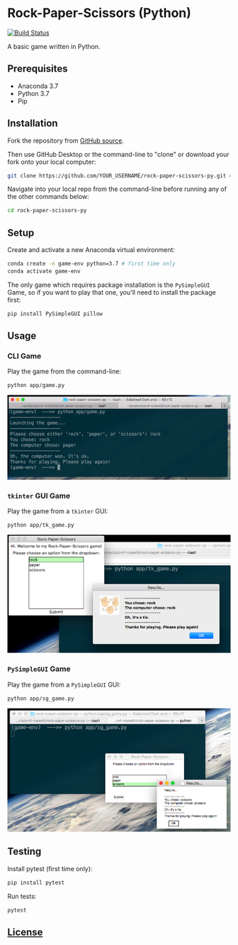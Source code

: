 # Rock-Paper-Scissors (Python)

[![Build Status](https://travis-ci.com/prof-rossetti/rock-paper-scissors-py.svg?branch=master)](https://travis-ci.com/prof-rossetti/rock-paper-scissors-py)

A basic game written in Python.

## Prerequisites

  + Anaconda 3.7
  + Python 3.7
  + Pip

## Installation

Fork the repository from [GitHub source](https://github.com/prof-rossetti/rock-paper-scissors-py).

Then use GitHub Desktop or the command-line to "clone" or download your fork onto your local computer:

```sh
git clone https://github.com/YOUR_USERNAME/rock-paper-scissors-py.git # this is the HTTP address, but you could alternatively use the SSH address
```

Navigate into your local repo from the command-line before running any of the other commands below:

```sh
cd rock-paper-scissors-py
```

## Setup

Create and activate a new Anaconda virtual environment:

```sh
conda create -n game-env python=3.7 # first time only
conda activate game-env
```

The only game which requires package installation is the `PySimpleGUI` Game, so if you want to play that one, you'll need to install the package first:

```sh
pip install PySimpleGUI pillow
```

## Usage

### CLI Game

Play the game from the command-line:

```sh
python app/game.py
```

![a screenshot of gameplay](/img/game_screenshot.png)

### `tkinter` GUI Game

Play the game from a `tkinter` GUI:

```sh
python app/tk_game.py
```

![a screenshot of gameplay](/img/tk_game_screenshot_with_img.png)

### `PySimpleGUI` Game

Play the game from a `PySimpleGUI` GUI:

```sh
python app/sg_game.py
```

![a screenshot of gameplay](/img/sg_game_screenshot.png)


## Testing

Install pytest (first time only):

```sh
pip install pytest
```

Run tests:

```sh
pytest
```

## [License](/LICENSE.md)
